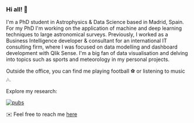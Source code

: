 <!---
pedromasb/pedromasb is a ✨ special ✨ repository because its `README.md` (this file) appears on your GitHub profile.
You can click the Preview link to take a look at your changes.

- 👋 Hi, I’m @pedromasb
- 👀 I’m interested in ...
- 🌱 I’m currently learning ...
- 💞️ I’m looking to collaborate on ...
- 📫 How to reach me ...

--->

### Hi all! 👋

I'm a PhD student in Astrophysics & Data Science based in Madrid, Spain. For my PhD I'm working on the application of machine and deep learning 
techniques to large astronomical surveys. Previously, I worked as a Business Intelligence developer & consultant for an international IT consulting firm, 
where I was focused on data modelling and dashboard development with Qlik Sense. I'm a big fan of data visualisation and delving into 
topics such as sports and meteorology in my personal projects. 

Outside the office, you can find me playing football ⚽ or listening to music 🎶.

Explore my research:

[![pubs](https://img.shields.io/badge/NASA_ADS-Pedro_Mas_Buitrago-blue?style=for-the-badge&labelColor=%237f8082&color=%23e67264)](https://ui.adsabs.harvard.edu/search/q=author%3A%22Mas-Buitrago%2C%20P.%22&sort=date%20desc%2C%20bibcode%20desc&p_=0)

✉️ Feel free to reach me [here](mailto:pmas@cab.inta-csic.es) 
